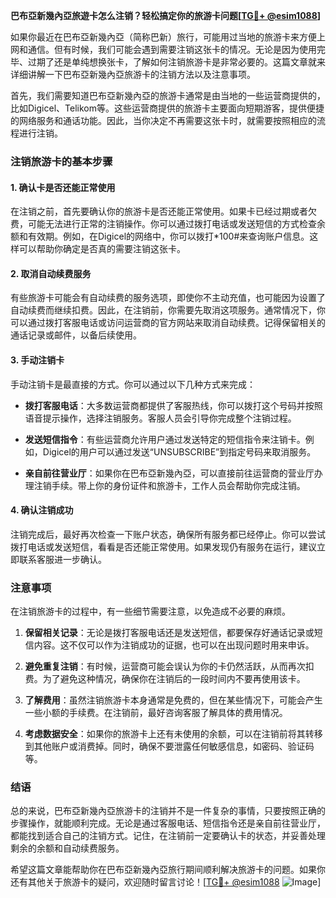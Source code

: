 **巴布亞新幾內亞旅遊卡怎么注销？轻松搞定你的旅游卡问题[[TG💪+ @esim1088](https://t.me/s/esim1088)]**

如果你最近在巴布亞新幾內亞（简称巴新）旅行，可能用过当地的旅游卡来方便上网和通信。但有时候，我们可能会遇到需要注销这张卡的情况。无论是因为使用完毕、过期了还是单纯想换张卡，了解如何注销旅游卡是非常必要的。这篇文章就来详细讲解一下巴布亞新幾內亞旅游卡的注销方法以及注意事项。

首先，我们需要知道巴布亞新幾內亞的旅游卡通常是由当地的一些运营商提供的，比如Digicel、Telikom等。这些运营商提供的旅游卡主要面向短期游客，提供便捷的网络服务和通话功能。因此，当你决定不再需要这张卡时，就需要按照相应的流程进行注销。

### 注销旅游卡的基本步骤

#### 1. 确认卡是否还能正常使用
在注销之前，首先要确认你的旅游卡是否还能正常使用。如果卡已经过期或者欠费，可能无法进行正常的注销操作。你可以通过拨打电话或发送短信的方式检查余额和有效期。例如，在Digicel的网络中，你可以拨打*100#来查询账户信息。这样可以帮助你确定是否真的需要注销这张卡。

#### 2. 取消自动续费服务
有些旅游卡可能会有自动续费的服务选项，即使你不主动充值，也可能因为设置了自动续费而继续扣费。因此，在注销前，你需要先取消这项服务。通常情况下，你可以通过拨打客服电话或访问运营商的官方网站来取消自动续费。记得保留相关的通话记录或邮件，以备后续使用。

#### 3. 手动注销卡
手动注销卡是最直接的方式。你可以通过以下几种方式来完成：

- **拨打客服电话**：大多数运营商都提供了客服热线，你可以拨打这个号码并按照语音提示操作，选择注销服务。客服人员会引导你完成整个注销过程。
  
- **发送短信指令**：有些运营商允许用户通过发送特定的短信指令来注销卡。例如，Digicel的用户可以通过发送“UNSUBSCRIBE”到指定号码来取消服务。

- **亲自前往营业厅**：如果你在巴布亞新幾內亞，可以直接前往运营商的营业厅办理注销手续。带上你的身份证件和旅游卡，工作人员会帮助你完成注销。

#### 4. 确认注销成功
注销完成后，最好再次检查一下账户状态，确保所有服务都已经停止。你可以尝试拨打电话或发送短信，看看是否还能正常使用。如果发现仍有服务在运行，建议立即联系客服进一步确认。

### 注意事项

在注销旅游卡的过程中，有一些细节需要注意，以免造成不必要的麻烦。

1. **保留相关记录**：无论是拨打客服电话还是发送短信，都要保存好通话记录或短信内容。这不仅可以作为注销成功的证据，也可以在出现问题时用来申诉。

2. **避免重复注销**：有时候，运营商可能会误认为你的卡仍然活跃，从而再次扣费。为了避免这种情况，确保你在注销后的一段时间内不要再使用该卡。

3. **了解费用**：虽然注销旅游卡本身通常是免费的，但在某些情况下，可能会产生一些小额的手续费。在注销前，最好咨询客服了解具体的费用情况。

4. **考虑数据安全**：如果你的旅游卡上还有未使用的余额，可以在注销前将其转移到其他账户或消费掉。同时，确保不要泄露任何敏感信息，如密码、验证码等。

### 结语

总的来说，巴布亞新幾內亞旅游卡的注销并不是一件复杂的事情，只要按照正确的步骤操作，就能顺利完成。无论是通过客服电话、短信指令还是亲自前往营业厅，都能找到适合自己的注销方式。记住，在注销前一定要确认卡的状态，并妥善处理剩余的余额和自动续费服务。

希望这篇文章能帮助你在巴布亞新幾內亞旅行期间顺利解决旅游卡的问题。如果你还有其他关于旅游卡的疑问，欢迎随时留言讨论！[[TG💪+ @esim1088](https://t.me/s/esim1088) ![Image](https://i.postimg.cc/4NQfJmqS/Snipaste-2025-05-13-00-14-12.png)]